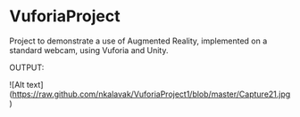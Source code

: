 # VuforiaProject

Project to demonstrate a use of Augmented Reality, implemented on a standard webcam, using Vuforia and Unity.

OUTPUT:

![Alt text] (https://raw.github.com/nkalavak/VuforiaProject1/blob/master/Capture21.jpg)
